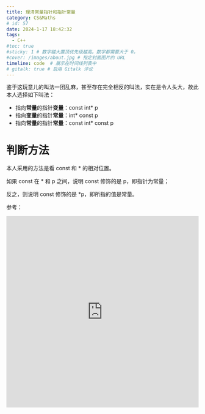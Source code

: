 ```yaml
---
title: 理清常量指针和指针常量
category: CS&Maths
# id: 57
date: 2024-1-17 18:42:32
tags: 
  - C++
#toc: true
#sticky: 1 # 数字越大置顶优先级越高。数字都需要大于 0。
#cover: /images/about.jpg # 指定封面图片的 URL
timeline: code  # 展示在时间线列表中
# gitalk: true # 启用 Gitalk 评论
---
```


鉴于这玩意儿的叫法一团乱麻，甚至存在完全相反的叫法，实在是令人头大，故此本人选择如下叫法：

- 指向**常量**的指针**变量**：const int* p
- 指向**变量**的指针**常量**：int* const p
- 指向**常量**的指针**常量**：const int* const p  

<!--more-->

# 判断方法

本人采用的方法是看 const 和 \* 的相对位置。

如果 const 在 \* 和 p 之间，说明 const 修饰的是 p，即指针为常量；

反之，则说明 const 修饰的是 \*p，即所指的值是常量。

参考：

<iframe src="https://www.cnblogs.com/zpcdbky/p/4902688.html" height="500" width="100%" frameborder="0" seamless></iframe>
